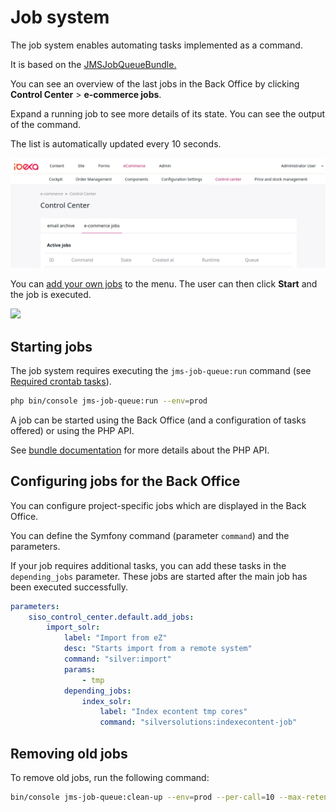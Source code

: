 # Job system

The job system enables automating tasks implemented as a command.

It is based on the [JMSJobQueueBundle.](https://github.com/schmittjoh/JMSJobQueueBundle)

You can see an overview of the last jobs in the Back Office by clicking **Control Center** > **e-commerce jobs**.

Expand a running job to see more details of its state.
You can see the output of the command.

The list is automatically updated every 10 seconds.

![](img/ecommerce_jobs.png)

You can [add your own jobs](#configure-jobs-for-the-backend) to the menu.
The user can then click **Start** and the job is executed. 

![](../img/configure_jobs.png)

## Starting jobs

The job system requires executing the `jms-job-queue:run` command (see [Required crontab tasks](shop_configuration/required_crontab_tasks.md)).

``` bash
php bin/console jms-job-queue:run --env=prod
```

A job can be started using the Back Office (and a configuration of tasks offered) or using the PHP API.

See [bundle documentation](http://jmsyst.com/bundles/JMSJobQueueBundle) for more details about the PHP API.

## Configuring jobs for the Back Office

You can configure project-specific jobs which are displayed in the Back Office.

You can define the Symfony command (parameter `command`) and the parameters.

If your job requires additional tasks, you can add these tasks in the `depending_jobs` parameter.
These jobs are started after the main job has been executed successfully.

``` yaml
parameters:
    siso_control_center.default.add_jobs:
        import_solr:
            label: "Import from eZ"
            desc: "Starts import from a remote system"
            command: "silver:import"
            params:
                - tmp
            depending_jobs:
                index_solr:
                    label: "Index econtent tmp cores"
                    command: "silversolutions:indexecontent-job"
```

## Removing old jobs

To remove old jobs, run the following command:

``` bash
bin/console jms-job-queue:clean-up --env=prod --per-call=10 --max-retention="1 min"
```
